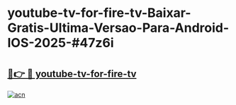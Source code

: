 # youtube-tv-for-fire-tv-Baixar-Gratis-Ultima-Versao-Para-Android-IOS-2025-#47z6i

# <h2><a href="https://ainizakaria.my?title=youtube-tv-for-fire-tv&ref=24M">🔗👉 🔴 youtube-tv-for-fire-tv</a></h2>

[![acn](https://github.com/user-attachments/assets/0f9c940e-d8b0-45ae-aac7-cd30a18b3e1c)](https://ainizakaria.my?title=youtube-tv-for-fire-tv&ref=24M)

